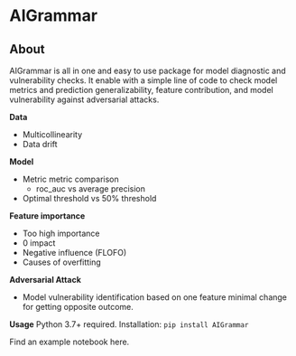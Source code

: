 # AIGrammar

## About
AIGrammar is all in one and easy to use package for model diagnostic and vulnerability checks. It enable with a simple line of code to check model metrics and prediction generalizability, feature contribution, and model vulnerability against adversarial attacks. 

**Data**
- Multicollinearity
- Data drift

**Model**
- Metric metric comparison
  - roc_auc vs average precision
- Optimal threshold vs 50% threshold

**Feature importance**
- Too high importance
- 0 impact
- Negative influence (FLOFO)
- Causes of overfitting

**Adversarial Attack**
- Model vulnerability identification based on one feature minimal change for getting opposite outcome.


**Usage**
Python 3.7+ required.
Installation: ``pip install AIGrammar``

Find an example notebook here.


